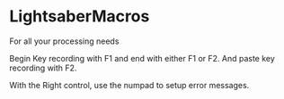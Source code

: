 # LightsaberMacros
For all your processing needs

Begin Key recording with F1 and end with either F1 or F2. And paste key recording with F2.

With the Right control, use the numpad to setup error messages.
